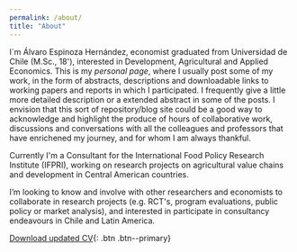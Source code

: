 ```yaml
---
permalink: /about/
title: "About"
---
```


I´m Álvaro Espinoza Hernández, economist graduated from Universidad de Chile (M.Sc., 18'), interested in Development, Agricultural and Applied Economics. This is my *personal page*, where I usually post some of my work, in the form of abstracts, descriptions and downloadable links to working papers and reports in which I participated. I frequently give a little more detailed description or a extended abstract in some of the posts. I envision that this sort of repository/blog site could be a good way to acknowledge and highlight the produce of hours of collaborative work, discussions and conversations with all the colleagues and professors that have enrichened my journey, and for whom I am always thankful.

Currently I'm a Consultant for the International Food Policy Research Institute (IFPRI), working on research projects on agricultural value chains and development in Central American countries.

I’m looking to know and involve with other researchers and economists to collaborate in research projects (e.g. RCT's, program evaluations, public policy or market analysis), and interested in participate in consultancy endeavours in Chile and Latin America.

[Download updated CV](https://alvaroeh.github.io/assets/cv_eng.pdf){: .btn .btn--primary}
